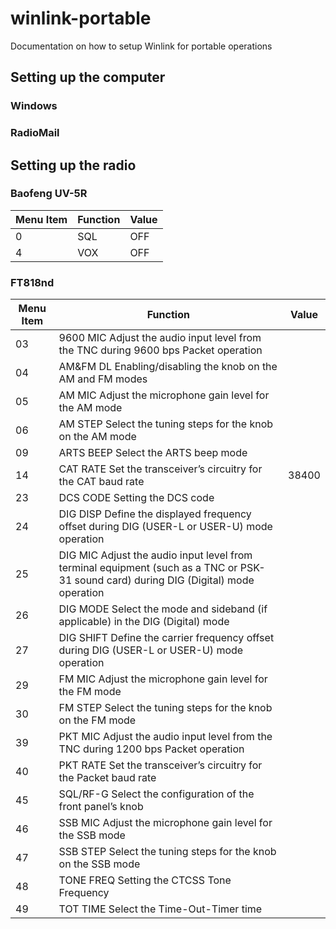 # winlink-portable
Documentation on how to setup Winlink for portable operations

## Setting up the computer

### Windows

### RadioMail

## Setting up the radio

### Baofeng UV-5R

| Menu Item | Function |  Value |
|-----------|----------|----------|
| 0 | SQL | OFF 
| 4 | VOX | OFF 

### FT818nd 

| Menu Item | Function |  Value |
|-----------|----------|----------|  
| 03 | 9600 MIC Adjust the audio input level from the TNC during 9600 bps Packet operation |  
| 04 | AM&FM DL Enabling/disabling the knob on the AM and FM modes |  
| 05 | AM MIC Adjust the microphone gain level for the AM mode |  
| 06 | AM STEP Select the tuning steps for the knob on the AM mode |  
| 09 | ARTS BEEP Select the ARTS beep mode |  
| 14 | CAT RATE Set the transceiver’s circuitry for the CAT baud rate | 38400 
| 23 | DCS CODE Setting the DCS code |  
| 24 | DIG DISP Define the displayed frequency offset during DIG (USER-L or USER-U) mode operation |  
| 25 | DIG MIC Adjust the audio input level from terminal equipment (such as a TNC or PSK-31 sound card) during DIG (Digital) mode operation |  
| 26 | DIG MODE Select the mode and sideband (if applicable) in the DIG (Digital) mode |  
| 27 | DIG SHIFT Define the carrier frequency offset during DIG (USER-L or USER-U) mode operation |  
| 29 | FM MIC Adjust the microphone gain level for the FM mode |  
| 30 | FM STEP Select the tuning steps for the knob on the FM mode |  
| 39 | PKT MIC Adjust the audio input level from the TNC during 1200 bps Packet operation |  
| 40 | PKT RATE Set the transceiver’s circuitry for the Packet baud rate |  
| 45 | SQL/RF-G Select the configuration of the front panel’s knob |  
| 46 | SSB MIC Adjust the microphone gain level for the SSB mode |  
| 47 | SSB STEP Select the tuning steps for the knob on the SSB mode |  
| 48 | TONE FREQ Setting the CTCSS Tone Frequency |  
| 49 | TOT TIME Select the Time-Out-Timer time |  

